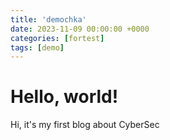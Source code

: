 ```yaml
---
title: 'demochka'
date: 2023-11-09 00:00:00 +0000
categories: [fortest]
tags: [demo]
---
```


# Hello, world!

Hi, it's my first blog about CyberSec